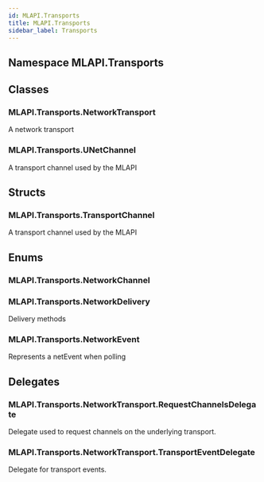 ```yaml
---  
id: MLAPI.Transports  
title: MLAPI.Transports
sidebar_label: Transports
---
```


## Namespace MLAPI.Transports

<div class="markdown level0 summary">

</div>

<div class="markdown level0 conceptual">

</div>

<div class="markdown level0 remarks">

</div>

## Classes

### MLAPI.Transports.NetworkTransport

<div class="section">

A network transport

</div>

### MLAPI.Transports.UNetChannel

<div class="section">

A transport channel used by the MLAPI

</div>

## Structs

### MLAPI.Transports.TransportChannel

<div class="section">

A transport channel used by the MLAPI

</div>

## Enums

### MLAPI.Transports.NetworkChannel

<div class="section">

</div>

### MLAPI.Transports.NetworkDelivery

<div class="section">

Delivery methods

</div>

### MLAPI.Transports.NetworkEvent

<div class="section">

Represents a netEvent when polling

</div>

## Delegates

### MLAPI.Transports.NetworkTransport.RequestChannelsDelegate

<div class="section">

Delegate used to request channels on the underlying transport.

</div>

### MLAPI.Transports.NetworkTransport.TransportEventDelegate

<div class="section">

Delegate for transport events.

</div>
